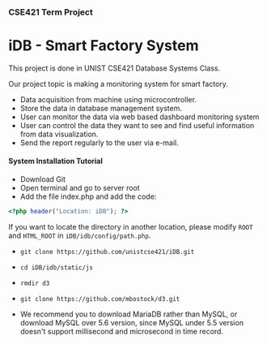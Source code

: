 ### CSE421 Term Project
# iDB - Smart Factory System

This project is done in UNIST CSE421 Database Systems Class.

Our project topic is making a monitoring system for smart factory.
- Data acquisition from machine using microcontroller.
- Store the data in database management system.
- User can monitor the data via web based dashboard monitoring system
- User can control the data they want to see and find useful information from data visualization.
- Send the report regularly to the user via e-mail.

#### System Installation Tutorial
- Download Git
- Open terminal and go to server root
- Add the file index.php and add the code:
```php
<?php header("Location: iDB"); ?>
```
If you want to locate the directory in another location, please modify ```ROOT``` and ```HTML_ROOT``` in ```iDB/idb/config/path.php```.
- ```git clone https://github.com/unistcse421/iDB.git```
- ```cd iDB/idb/static/js```
- ```rmdir d3```
- ```git clone https://github.com/mbostock/d3.git```

- We recommend you to download MariaDB rather than MySQL, or download MySQL over 5.6 version, since MySQL under 5.5 version doesn't support millisecond and microsecond in time record.
